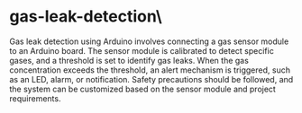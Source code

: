 # gas-leak-detection\

Gas leak detection using Arduino involves connecting a gas sensor module to an Arduino board. 
The sensor module is calibrated to detect specific gases, and a threshold is set to identify gas leaks. 
When the gas concentration exceeds the threshold, an alert mechanism is triggered, such as an LED, alarm, or notification. 
Safety precautions should be followed, and the system can be customized based on the sensor module and project requirements.
